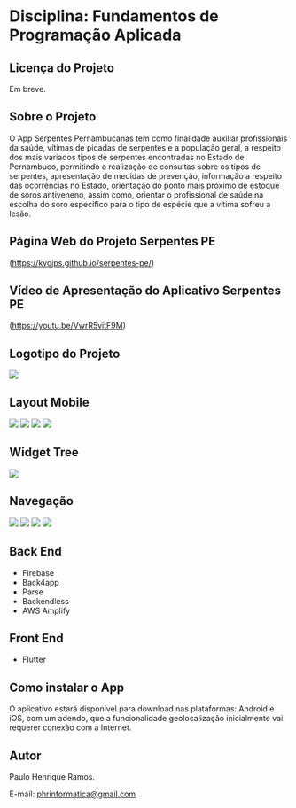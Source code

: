 # Disciplina: Fundamentos de Programação Aplicada
## Licença do Projeto
Em breve.

## Sobre o Projeto
O App Serpentes Pernambucanas tem como finalidade auxiliar profissionais da saúde, vítimas de picadas de serpentes e a população geral, a respeito dos mais variados tipos de serpentes encontradas no Estado de Pernambuco, permitindo a realização de consultas sobre os tipos de serpentes, apresentação de medidas de prevenção, informação a respeito das ocorrências no Estado, orientação do ponto mais próximo de estoque de soros antiveneno, assim como, orientar o profissional de saúde na escolha do soro específico para o tipo de espécie que a vítima sofreu a lesão.

## Página Web do Projeto Serpentes PE

(https://kvojps.github.io/serpentes-pe/)

## Vídeo de Apresentação do Aplicativo Serpentes PE

(https://youtu.be/VwrR5vitF9M)

## Logotipo do Projeto
<img src="./Projeto Serpentes PE.png">

## Layout Mobile
<img src="./Tela01.png"> <img src="./Tela02.png"> <img src="./Tela03.png"> <img src="./Tela04.png"> 

## Widget Tree
<img src="./organograma.png">

## Navegação
<img src="./01.jpg"> <img src="./02.jpg"> <img src="./03.jpg"> <img src="./04.jpg">

## Back End
- Firebase
- Back4app
- Parse
- Backendless
- AWS Amplify

## Front End
- Flutter

## Como instalar o App
O aplicativo estará disponível para download nas plataformas: Android e iOS, com um adendo, que a funcionalidade geolocalização inicialmente vai requerer conexão com a Internet.

## Autor
Paulo Henrique Ramos.

E-mail: phrinformatica@gmail.com
